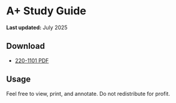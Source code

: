 # A+ Study Guide

**Last updated:** July 2025

## Download

- [220-1101 PDF](./A+/2022/220-1101_v1.0.pdf)

## Usage

Feel free to view, print, and annotate. Do not redistribute for profit.
